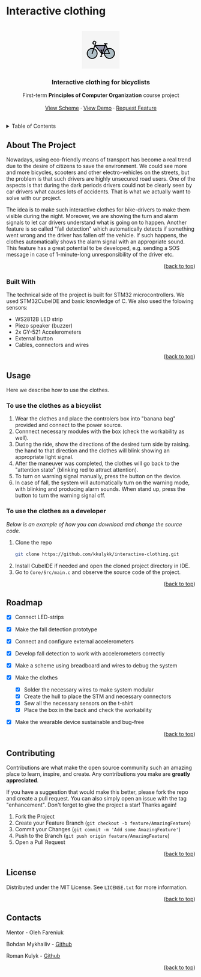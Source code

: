 # Interactive clothing

<div id="top"></div>


<!-- PROJECT LOGO -->
<br />
<div align="center">
  <a href="https://github.com/othneildrew/Best-README-Template">
    <img src="images/1.jpg" alt="Logo" width="100" height="100">
  </a>

  <h3 align="center">Interactive clothing for bicyclists</h3>

  <p align="center">
    First-term <b>Principles of Computer Organization</b> course project 
    <br />
        <br />
    <a href="https://github.com/kkulykk/interactive-clothing/">View Scheme</a>
    ·
    <a href="https://youtu.be/IGkJCaJ5748">View Demo</a>
    ·
    <a href="https://github.com/kkulykk/interactive-clothing/issues">Request Feature</a>
  </p>
    <br />
</div>



<!-- TABLE OF CONTENTS -->
<details>
  <summary>Table of Contents</summary>
  <ol>
    <li>
      <a href="#about-the-project">About The Project</a>
      <ul>
        <li><a href="#built-with">Built With</a></li>
      </ul>
    </li>
    </li>
    <li><a href="#usage">Usage</a></li>
    <li><a href="#roadmap">Roadmap</a></li>
    <li><a href="#contributing">Contributing</a></li>
    <li><a href="#license">License</a></li>
    <li><a href="#contact">Contact</a></li>
  </ol>
</details>



<!-- ABOUT THE PROJECT -->
## About The Project


Nowadays, using eco-friendly means of transport has become a real trend due to the desire of citizens to save the environment. We could see more and more bicycles, scooters and other electro-vehicles on the streets, but the problem is that such drivers are highly unsecured road users. One of the aspects is that during the dark periods drivers could not be clearly seen by car drivers what causes lots of accidents. That is what we actually want to solve with our project.

The idea is to make such interactive clothes for bike-drivers to make them visible during the night. Moreover, we are showing the turn and alarm signals to let car drivers understand what is going on to happen. Another feature is so called "fall detection" which automatically detects if something went wrong and the driver has fallen off the vehicle. If such happens, the clothes automatically shows the alarm signal with an appropriate sound. This feature has a great potential to be developed, e.g. sending a SOS message in case of 1-minute-long unresponsibility of the driver etc.


<p align="right">(<a href="#top">back to top</a>)</p>



### Built With

The technical side of the project is built for STM32 microcontrollers. We used STM32CubeIDE and basic knowledge of C. We also used the folowing sensors:

* WS2812B LED strip
* Piezo speaker (buzzer)
* 2x GY-521 Accelerometers
* External button
* Cables, connectors and wires


<p align="right">(<a href="#top">back to top</a>)</p>



<!-- GETTING STARTED -->
## Usage

Here we describe how to use the clothes.

### To use the clothes as a bicyclist
1. Wear the clothes and place the controlers box into "banana bag" provided and connect to the power source.
2. Connnect necessary modules with the box (check the workability as well).
3. During the ride, show the directions of the desired turn side by raising. the hand to that direction and the clothes will blink showing an appropriate light signal.
3. After the maneuver was completed, the clothes will go back to the "attention state" (blinking red to attract attention).
4. To turn on warning signal manually, press the button on the device.
5. In case of fall, the system will automatically turn on the warning mode, with blinking and producing alarm sounds. When stand up, press the button to turn the warning signal off.


### To use the clothes as a developer

_Below is an example of how you can download and change the source code._

1. Clone the repo
   ```sh
   git clone https://github.com/kkulykk/interactive-clothing.git
   ```
2. Install CubeIDE if needed and open the cloned project directory in IDE. 
3. Go to `Core/Src/main.c` and observe the source code of the project.

<p align="right">(<a href="#top">back to top</a>)</p>


<!-- ROADMAP -->
## Roadmap

- [x] Connect LED-strips
- [x] Make the fall detection prototype
- [x] Connect and configure external accelerometers
- [x] Develop fall detection to work with accelerometers correctly
- [x] Make a scheme using breadboard and wires to debug the system
- [x] Make the clothes
    - [x] Solder the necessary wires to make system modular
    - [x] Create the hull to place the STM and necessary connectors
    - [x] Sew all the necessary sensors on the t-shirt
    - [x] Place the box in the back and check the workability
- [x] Make the wearable device sustainable and bug-free


<p align="right">(<a href="#top">back to top</a>)</p>



<!-- CONTRIBUTING -->
## Contributing

Contributions are what make the open source community such an amazing place to learn, inspire, and create. Any contributions you make are **greatly appreciated**.

If you have a suggestion that would make this better, please fork the repo and create a pull request. You can also simply open an issue with the tag "enhancement".
Don't forget to give the project a star! Thanks again!

1. Fork the Project
2. Create your Feature Branch (`git checkout -b feature/AmazingFeature`)
3. Commit your Changes (`git commit -m 'Add some AmazingFeature'`)
4. Push to the Branch (`git push origin feature/AmazingFeature`)
5. Open a Pull Request

<p align="right">(<a href="#top">back to top</a>)</p>



<!-- LICENSE -->
## License

Distributed under the MIT License. See `LICENSE.txt` for more information.

<p align="right">(<a href="#top">back to top</a>)</p>



<!-- CONTACT -->
## Contacts
Mentor - Oleh Fareniuk

Bohdan Mykhailiv - [Github](https://github.com/bmykhaylivvv)

Roman Kulyk - [Github](https://github.com/kkulykk)


<p align="right">(<a href="#top">back to top</a>)</p>


